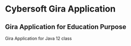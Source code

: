 # Cybersoft Gira Application
## Gira Application for Education Purpose

Gira Application for Java 12 class
